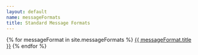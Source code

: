 ```yaml
---
layout: default
name: messageFormats
title: Standard Message Formats
---
```


[comment]: # (list all messageFormats )
{% for messageFormat in site.messageFormats %}
[{{ messageFormat.title }}]({{messageFormat.url}})
{% endfor %}
